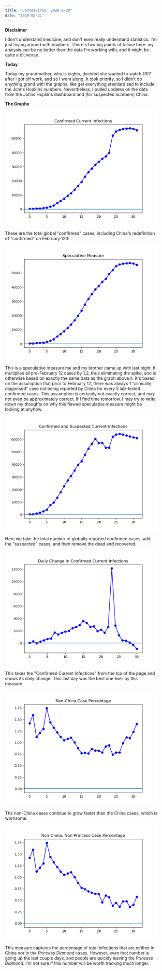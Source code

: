 ```yaml
---
title: "Coronavirus: 2020-2-20"
date: "2020-02-21"
---
```


**Disclaimer**

I don't understand medicine, and don't even really understand statistics. I'm just toying around with numbers. There's two big points of failure here: my analysis can be no better than the data I'm working with, and it might be quite a bit worse.

**Today**

Today my grandmother, who is eighty, decided she wanted to watch _1917_ after I got off work, and so I went along. It took priority, so I didn't do anything grand with the graphs, like get everything standardized to include the Johns Hopkins numbers. Nevertheless, I pulled updates on the data from the Johns Hopkins dashboard and (for suspected numbers) China.

**The Graphs**

![](../../i/0d.png)

These are the total global "confirmed" cases, including China's redefinition of "confirmed" on February 12th.

![](../../i/0e.png)

This is a speculative measure me and my brother came up with last night. It multiplies all pre-February 12 cases by 1.2, thus eliminating the spike, and is otherwise based on exactly the same data as the graph above it. It's based on the assumption that prior to February 12, there was always 1 "clinically diagnosed" case not being reported by China for every 5 lab-tested confirmed cases. This assumption is certainly not exactly correct, and may not even be approximately correct. If I find time tomorrow, I may try to write down my thoughts on why this flawed speculative measure might be looking at anyhow.

![](../../i/0f.png)

Here we take the total number of globally reported confirmed cases, add the "suspected" cases, and then remove the dead and recovered.

![](../../i/0g.png)

This takes the "Confirmed Current Infections" from the top of the page and shows its daily change. This last day was the best one ever by this measure.

![](../../i/0h.png)

The non-China cases continue to grow faster than the China cases, which is worrisome.

![](../../i/0i.png)

This measure captures the percentage of total infections that are neither in China nor in the _Princess Diamond_ cases. However, even that number is going up the last couple days, and people are quickly leaving the _Princess Diamond_. I'm not sure if this number will be worth tracking much longer.

